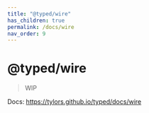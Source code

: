 ```yaml
---
title: "@typed/wire"
has_children: true
permalink: /docs/wire
nav_order: 9
---
```


# @typed/wire

> WIP

Docs: https://tylors.github.io/typed/docs/wire

